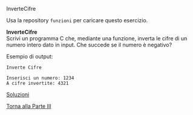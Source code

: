 InverteCifre


Usa la repository `funzioni` per caricare questo esercizio.

**InverteCifre**<br>
Scrivi un programma C che, mediante una funzione, inverta le cifre di un
numero intero dato in input. Che succede se il numero è negativo?

Esempio di output:

```
Inverte Cifre

Inserisci un numero: 1234
A cifre invertite: 4321
```

<a href="https://github.com/FabioZTessitore/laboratorio/tree/master/esercizi/part-iii/funzioni">Soluzioni</a>

<a href="/activities/3">Torna alla Parte III</a>
